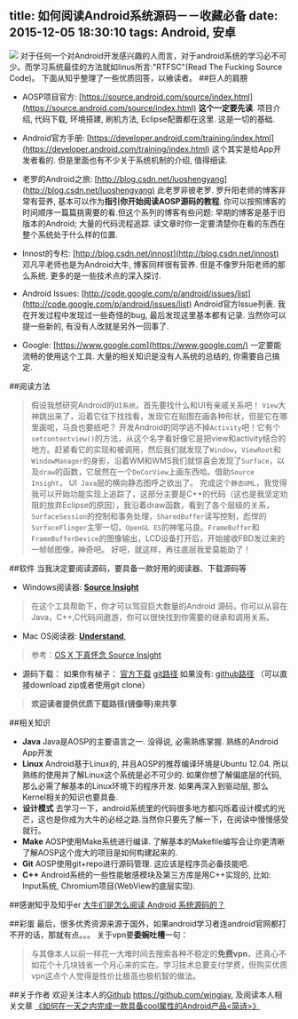 title: 如何阅读Android系统源码－－收藏必备
date: 2015-12-05 18:30:10
tags: Android, 安卓
---
![](http://upload-images.jianshu.io/upload_images/281665-a6044ffcc74bf7ae.png?imageMogr2/auto-orient/strip%7CimageView2/2/w/1240)
对于任何一个对Android开发感兴趣的人而言，对于android系统的学习必不可少。而学习系统最佳的方法就如linus所言:"RTFSC"(Read The Fucking Source Code)。
下面从知乎整理了一些优质回答，以飨读者。
##巨人的肩膀
 - AOSP项目官方: [https://source.android.com/source/index.html](https://source.android.com/source/index.html)
**这个一定要先读**. 项目介绍, 代码下载, 环境搭建, 刷机方法, Eclipse配置都在这里. 这是一切的基础.

 - Android官方手册: [https://developer.android.com/training/index.html](https://developer.android.com/training/index.html)
这个其实是给App开发者看的. 但是里面也有不少关于系统机制的介绍, 值得细读.

 - 老罗的Android之旅: [http://blog.csdn.net/luoshengyang](http://blog.csdn.net/luoshengyang)
此老罗非彼老罗. 罗升阳老师的博客非常有营养, 基本可以作为**指引你开始阅读AOSP源码的教程**. 你可以按照博客的时间顺序一篇篇挑需要的看.但这个系列的博客有些问题:
早期的博客是基于旧版本的Android;
大量的代码流程追踪. 读文章时你一定要清楚你在看的东西在整个系统处于什么样的位置.

 - Innost的专栏: [http://blog.csdn.net/innost](http://blog.csdn.net/innost)
邓凡平老师也是为Android大牛, 博客同样很有营养. 但是不像罗升阳老师的那么系统. 更多的是一些技术点的深入探讨.

 - Android Issues: [http://code.google.com/p/android/issues/list](http://code.google.com/p/android/issues/list)
Android官方Issue列表. 我在开发过程中发现过一些奇怪的bug, 最后发现这里基本都有记录. 当然你可以提一些新的, 有没有人改就是另外一回事了.

 - Google: [https://www.google.com](https://www.google.com/)
一定要能流畅的使用这个工具. 大量的相关知识是没有人系统的总结的, 你需要自己搞定.

##阅读方法
 > 假设我想研究Android的`UI系统`，首先要找什么和UI有亲戚关系吧！
`View`大神跳出来了，沿着它往下找找看，发现它在贴图在画各种形状，但是它在哪里画呢，马良也要纸吧？
开发Android的同学逃不掉`Activity`吧！它有个`setcontentview()`的方法，从这个名字看好像它是把view和activity结合的地方。赶紧看它的实现和被调用，然后我们就发现了`Window`，`ViewRoot`和`WindowManager`的身影，沿着WM和WMS我们就惊喜会发现了`Surface`，以及`draw`的函数，它居然在一个`DeCorView`上画东西哈。借助`Source Insight`， UI` Java`层的横向静态图呼之欲出了。
完成这个`静态UML`，我觉得我可以开始功能实现上追踪了，这部分主要是C++的代码（这也是我坚定劝阻的放弃Eclipse的原因），我沿着draw函数，看到了各个层级的关系，`SurfaceSession`的控制和事务处理，`SharedBuffer`读写控制，彪悍的`SurfaceFlinger`主宰一切，`OpenGL ES`的神笔马良。`FrameBuffer`和`FrameBufferDevice`的图像输出，LCD设备打开后，开始接收FBD发过来的一帧帧图像，神奇吧。
好吧，就这样，再往底层我爱莫能助了！

##软件
当我决定要阅读源码，要具备一款好用的阅读器、下载源码等
 - Windows阅读器:  [**Source Insight**](http://www.sourceinsight.com/)
 > 在这个工具帮助下，你才可以驾驭巨大数量的Android 源码，你可以从容在Java，C++,C代码间遨游，你可以很快找到你需要的继承和调用关系。

 - Mac OS阅读器:  [**Understand**](http://www.scitools.com/),
> 参考：[OS X 下真怀念 Source Insight](http://www.v2ex.com/t/103051)

 - 源码下载：
如果你有梯子：
[官方下载](https://source.android.com/source/building.html)
[git路径](https://android.googlesource.com/)
如果没有:
[github路径](https://github.com/android/platform_frameworks_base) （可以直接download zip或者使用git clone）
> **欢迎读者提供优质下载路径(镜像等)来共享**
 

##相关知识
 - **Java**
Java是AOSP的主要语言之一. 没得说, 必需熟练掌握.
熟练的Android App开发
 - **Linux**
Android基于Linux的, 并且AOSP的推荐编译环境是Ubuntu 12.04. 所以熟练的使用并了解Linux这个系统是必不可少的. 如果你想了解偏底层的代码, 那么必需了解基本的Linux环境下的程序开发. 如果再深入到驱动层, 那么Kernel相关的知识也要具备.
 - **设计模式**
去学习一下，android系统里的代码很多地方都闪烁着设计模式的光芒，这也是你成为大牛的必经之路.当然你只要先了解一下，在阅读中慢慢感受就行。
 - **Make**
AOSP使用Make系统进行编译. 了解基本的Makefile编写会让你更清晰了解AOSP这个庞大的项目是如何构建起来的.
 - **Git**
AOSP使用git+repo进行源码管理. 这应该是程序员必备技能吧.
 - **C++**
Android系统的一些性能敏感模块及第三方库是用C++实现的, 比如: Input系统, Chromium项目(WebView的底层实现).

##感谢知乎及知乎er
[大牛们是怎么阅读 Android 系统源码的？](http://www.zhihu.com/question/19759722)

##彩蛋
最后，很多优秀资源来源于国外，如果android学习者连android官网都打不开的话，那就有点。。。
关于vpn要**委婉吐槽**一句：
> 与其像本人以前一样花一大堆时间去搜索各种不稳定的**免费vpn**，还真心不如花个十几块钱省一个月心来的实在。学习技术总要支付学费，但购买优质vpn这点个人觉得是性价比极高也极机智的做法。

##关于作者
欢迎关注本人的[Github](https://github.com/wingjay) https://github.com/wingjay, 及阅读本人相关文章 
[《如何在一天之内完成一款具备cool属性的Android产品<简诗>》](http://www.jianshu.com/p/cf496fc408b2)